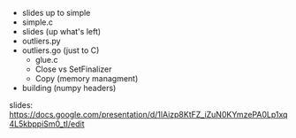 - slides up to simple
- simple.c
- slides (up what's left)
- outliers.py
- outliers.go (just to C)
    - glue.c
    - Close vs SetFinalizer
    - Copy (memory managment)
- building (numpy headers)


slides: https://docs.google.com/presentation/d/1lAizp8KtFZ_iZuN0KYmzePA0Lp1xq4L5kbppiSm0_tI/edit
